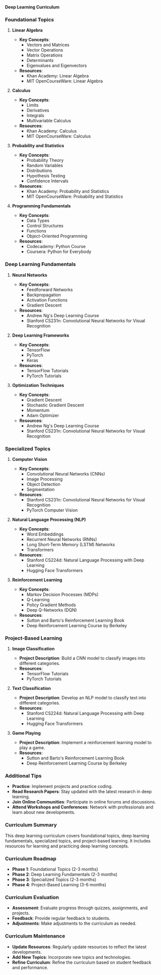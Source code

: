 **Deep Learning Curriculum**

### **Foundational Topics**

1. **Linear Algebra**
   - **Key Concepts**:
     - Vectors and Matrices
     - Vector Operations
     - Matrix Operations
     - Determinants
     - Eigenvalues and Eigenvectors
   - **Resources**:
     - Khan Academy: Linear Algebra
     - MIT OpenCourseWare: Linear Algebra

2. **Calculus**
   - **Key Concepts**:
     - Limits
     - Derivatives
     - Integrals
     - Multivariable Calculus
   - **Resources**:
     - Khan Academy: Calculus
     - MIT OpenCourseWare: Calculus

3. **Probability and Statistics**
   - **Key Concepts**:
     - Probability Theory
     - Random Variables
     - Distributions
     - Hypothesis Testing
     - Confidence Intervals
   - **Resources**:
     - Khan Academy: Probability and Statistics
     - MIT OpenCourseWare: Probability and Statistics

4. **Programming Fundamentals**
   - **Key Concepts**:
     - Data Types
     - Control Structures
     - Functions
     - Object-Oriented Programming
   - **Resources**:
     - Codecademy: Python Course
     - Coursera: Python for Everybody

### **Deep Learning Fundamentals**

1. **Neural Networks**
   - **Key Concepts**:
     - Feedforward Networks
     - Backpropagation
     - Activation Functions
     - Gradient Descent
   - **Resources**:
     - Andrew Ng's Deep Learning Course
     - Stanford CS231n: Convolutional Neural Networks for Visual Recognition

2. **Deep Learning Frameworks**
   - **Key Concepts**:
     - TensorFlow
     - PyTorch
     - Keras
   - **Resources**:
     - TensorFlow Tutorials
     - PyTorch Tutorials

3. **Optimization Techniques**
   - **Key Concepts**:
     - Gradient Descent
     - Stochastic Gradient Descent
     - Momentum
     - Adam Optimizer
   - **Resources**:
     - Andrew Ng's Deep Learning Course
     - Stanford CS231n: Convolutional Neural Networks for Visual Recognition

### **Specialized Topics**

1. **Computer Vision**
   - **Key Concepts**:
     - Convolutional Neural Networks (CNNs)
     - Image Processing
     - Object Detection
     - Segmentation
   - **Resources**:
     - Stanford CS231n: Convolutional Neural Networks for Visual Recognition
     - PyTorch Computer Vision

2. **Natural Language Processing (NLP)**
   - **Key Concepts**:
     - Word Embeddings
     - Recurrent Neural Networks (RNNs)
     - Long Short-Term Memory (LSTM) Networks
     - Transformers
   - **Resources**:
     - Stanford CS224d: Natural Language Processing with Deep Learning
     - Hugging Face Transformers

3. **Reinforcement Learning**
   - **Key Concepts**:
     - Markov Decision Processes (MDPs)
     - Q-Learning
     - Policy Gradient Methods
     - Deep Q-Networks (DQN)
   - **Resources**:
     - Sutton and Barto's Reinforcement Learning Book
     - Deep Reinforcement Learning Course by Berkeley

### **Project-Based Learning**

1. **Image Classification**
   - **Project Description**: Build a CNN model to classify images into different categories.
   - **Resources**:
     - TensorFlow Tutorials
     - PyTorch Tutorials

2. **Text Classification**
   - **Project Description**: Develop an NLP model to classify text into different categories.
   - **Resources**:
     - Stanford CS224d: Natural Language Processing with Deep Learning
     - Hugging Face Transformers

3. **Game Playing**
   - **Project Description**: Implement a reinforcement learning model to play a game.
   - **Resources**:
     - Sutton and Barto's Reinforcement Learning Book
     - Deep Reinforcement Learning Course by Berkeley

### **Additional Tips**

- **Practice**: Implement projects and practice coding.
- **Read Research Papers**: Stay updated with the latest research in deep learning.
- **Join Online Communities**: Participate in online forums and discussions.
- **Attend Workshops and Conferences**: Network with professionals and learn about new developments.

### **Curriculum Summary**

This deep learning curriculum covers foundational topics, deep learning fundamentals, specialized topics, and project-based learning. It includes resources for learning and practicing deep learning concepts.

### **Curriculum Roadmap**

- **Phase 1**: Foundational Topics (2-3 months)
- **Phase 2**: Deep Learning Fundamentals (2-3 months)
- **Phase 3**: Specialized Topics (2-3 months)
- **Phase 4**: Project-Based Learning (3-6 months)

### **Curriculum Evaluation**

- **Assessment**: Evaluate progress through quizzes, assignments, and projects.
- **Feedback**: Provide regular feedback to students.
- **Adjustments**: Make adjustments to the curriculum as needed.

### **Curriculum Maintenance**

- **Update Resources**: Regularly update resources to reflect the latest developments.
- **Add New Topics**: Incorporate new topics and technologies.
- **Refine Curriculum**: Refine the curriculum based on student feedback and performance.